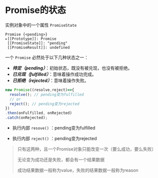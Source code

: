 # Promise的状态

实例对象中的一个属性 `PromiseState`

```
Promise {<pending>}
▸[[Prototype]]: Promise
 [[PromiseState]]: "pending"
 [[PromiseResult]]: undefined
```

一个 `Promise` 必然处于以下几种状态之一：

- ***待定（pending）***：初始状态，既没有被兑现，也没有被拒绝。
- ***已兑现（fulfilled）***：意味着操作成功完成。
- ***已拒绝（rejected）***：意味着操作失败。

```js
new Promise((resolve,reject)=>{
  resolve(); // pending变为fulfilled
  // or
  reject(); // pending变为rejected
})
.then(onFulfilled, onRejected)
.catch(onRejected);
```

- 执行内部 `resove()` ：pending变为fulfilled

- 执行内部 `reject()` ：pending变为rejected

> 只有这两种，且一个Promise对象只能改变一次（要么成功，要么失败）
>
> 无论变为成功还是失败，都会有一个结果数据
>
> 成功结果数据一般称为value，失败的结果数据一般称为reason


